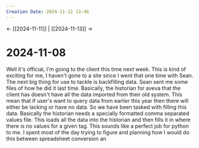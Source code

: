 ```yaml
---
Creation Date: 2024-11-12 13:48
---
```


<- [[2024-11-11]] | [[2024-11-13]]  ->

# 2024-11-08
Well it's official, I'm going to the client this time next week. This is kind of exciting for me, I haven't gone to a site since I went that one time with Sean. The next big thing for use to tackle is backfilling data. Sean sent me some files of how he did it last time. Basically, the historian for aveva that the client has doesn't have all the data imported from their old system. This mean that if user's want to query data from earlier this year then there will either be lacking or have no data. So we have been tasked with filling this data. Basically the historian needs a specially formatted comma separated values file. This loads all the data into the historian and then fills it in where there is no values for a given tag. This sounds like a perfect job for python to me. I spent most of the day trying to figure and planning how I would do this between spreadsheet conversion an